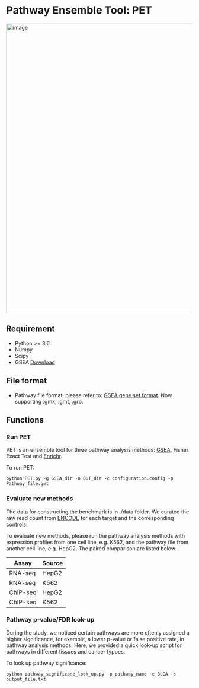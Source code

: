 # Pathway Ensemble Tool: PET
<img width="781" alt="image" src="https://user-images.githubusercontent.com/16437494/207137637-32dec909-145c-4a3a-9421-57f62189dfb2.png">

## Requirement
* Python >= 3.6
* Numpy
* Scipy
* GSEA [Download](http://www.gsea-msigdb.org/gsea/downloads.jsp)

## File format
* Pathway file format, please refer to: [GSEA gene set format](https://software.broadinstitute.org/cancer/software/gsea/wiki/index.php/Data_formats#Gene_Set_Database_Formats). Now supporting .gmx, .gmt, .grp. 


## Functions

### Run PET
PET is an ensemble tool for three pathway analysis methods: [GSEA](http://www.gsea-msigdb.org/gsea/index.jsp), Fisher Exact Test and [Enrichr](https://maayanlab.cloud/Enrichr/).

To run PET:
```
python PET.py -g GSEA_dir -o OUT_dir -c configuration.config -p Pathway_file.gmt
```

### Evaluate new methods

The data for constructing the benchmark is in ./data folder. We curated the raw read count from [ENCODE](https://www.encodeproject.org/) for each target and the corresponding controls. 

To evaluate new methods, please run the pathway analysis methods with expression profiles from one cell line, e.g. K562, and the pathway file from another cell line, e.g. HepG2. The paired comparison are listed below:

| Assay  |  Source |
|---|---|
|RNA-seq   |  HepG2 |
|  RNA-seq |K562   |
| ChIP-seq  |  HepG2 |
| ChIP-seq  |  K562 |

### Pathway p-value/FDR look-up

During the study, we noticed certain pathways are more oftenly assigned a higher significance, for example, a lower p-value or false positive rate, in pathway analysis methods. Here, we provided a quick look-up script for pathways in different tissues and cancer typpes.

To look up pathway significance:
```
python pathway_significane_look_up.py -p pathway_name -c BLCA -o output_file.txt
```



